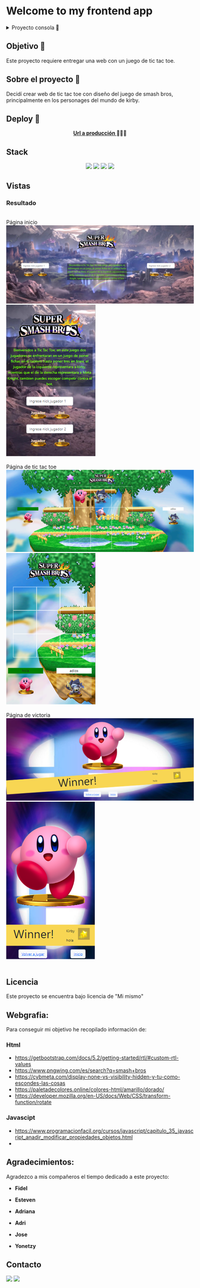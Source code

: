 # Welcome to my frontend app

<details>
  <summary>Proyecto consola 📝</summary>
  <ol>
    <li><a href="#objetivo-🎯">Objetivo</a></li>
    <li><a href="#sobre-el-proyecto-🔎">Sobre el proyecto</a></li>
    <li><a href="#deploy-🚀">Deploy</a></li>
    <li><a href="#stack">Stack</a></li>
    <li><a href="#vistas">Vistas</a></li>
    <li><a href="#licencia">Licencia</a></li>
    <li><a href="#webgrafia">Webgrafia</a></li>
    <li><a href="#agradecimientos">Agradecimientos</a></li>
    <li><a href="#contacto">Contacto</a></li>
  </ol>
</details>

## Objetivo 🎯

Este proyecto requiere entregar una web con un juego de tic tac toe.

## Sobre el proyecto 🔎

Decidí crear web de tic tac toe con diseño del juego de smash bros, principalmente en los personages del mundo de kirby.

## Deploy 🚀

<div align="center">
    <a href="https://zackfer90.github.io/ProyectoTicTacToe/"><strong>Url a producción </strong></a>🚀🚀🚀
</div>

## Stack

<div align="center">
<a>
  <img src="https://img.shields.io/badge/javascript-%23323330.svg?style=for-the-badge&logo=javascript&logoColor=%23F7DF1E"/>
</a>
<a>
    <img  src="https://img.shields.io/badge/html5-%23E34F26.svg?style=for-the-badge&logo=html5&logoColor=white"/>
</a>
<a>
    <img  src="https://img.shields.io/badge/css3-%231572B6.svg?style=for-the-badge&logo=css3&logoColor=white"/>
</a>
<a>
    <img  src=https://img.shields.io/badge/bootstrap-%238511FA.svg?style=for-the-badge&logo=bootstrap&logoColor=white"/>
</a>

 </div>

## Vistas

<h3>Resultado</h3><br/>
Página inicio
<img src="imagenesRead/indexOrdena.PNG">
<img src="imagenesRead/indexMovil.PNG"><br/><br/>
Página de tic tac toe
<img src="imagenesRead/TicTacToeOrdena.PNG">
<img src="imagenesRead/TicTacToeMovil.PNG"><br/><br/>
Página de victoria<br/>
<img src="imagenesRead/WinnerOrdena.PNG">
<img src="imagenesRead/WinnerMovil.PNG"><br/><br/>

## Licencia

Este proyecto se encuentra bajo licencia de "Mi mismo"

## Webgrafia:

Para conseguir mi objetivo he recopilado información de:

<h3>Html</h3>

- https://getbootstrap.com/docs/5.2/getting-started/rtl/#custom-rtl-values
- https://www.pngwing.com/es/search?q=smash+bros
- https://cybmeta.com/display-none-vs-visibility-hidden-y-tu-como-escondes-las-cosas
- https://paletadecolores.online/colores-html/amarillo/dorado/
- https://developer.mozilla.org/en-US/docs/Web/CSS/transform-function/rotate

<h3>Javascipt</h3>

- https://www.programacionfacil.org/cursos/javascript/capitulo_35_javascript_anadir_modificar_propiedades_objetos.html
-

## Agradecimientos:

Agradezco a mis compañeros el tiempo dedicado a este proyecto:

- **Fidel**

- **Esteven**

- **Adriana**

- **Adri**

- **Jose**

- **Yonetzy**

## Contacto

<a href = "mailto:micorreoelectronico@gmail.com"><img src="https://img.shields.io/badge/Gmail-C6362C?style=for-the-badge&logo=gmail&logoColor=white" target="_blank"></a>
<a href="https://www.linkedin.com/in/linkedinUser/" target="_blank"><img src="https://img.shields.io/badge/-LinkedIn-%230077B5?style=for-the-badge&logo=linkedin&logoColor=white" target="_blank"></a>

</p>
